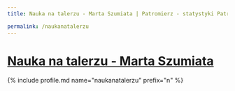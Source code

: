 ```yaml
---
title: Nauka na talerzu - Marta Szumiata | Patromierz - statystyki Patronite.pl

permalink: /naukanatalerzu
---
```


# [Nauka na talerzu - Marta Szumiata](https://patronite.pl/naukanatalerzu)

{% include profile.md name="naukanatalerzu" prefix="n" %}
